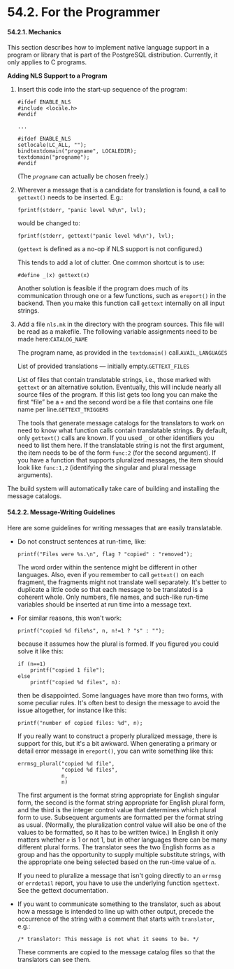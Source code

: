 # 54.2. For the Programmer

#### 54.2.1. Mechanics

This section describes how to implement native language support in a program or library that is part of the PostgreSQL distribution. Currently, it only applies to C programs.

**Adding NLS Support to a Program**

1.  Insert this code into the start-up sequence of the program:

    ```
    #ifdef ENABLE_NLS
    #include <locale.h>
    #endif

    ...

    #ifdef ENABLE_NLS
    setlocale(LC_ALL, "");
    bindtextdomain("progname", LOCALEDIR);
    textdomain("progname");
    #endif
    ```

    (The _`progname`_ can actually be chosen freely.)
2.  Wherever a message that is a candidate for translation is found, a call to `gettext()` needs to be inserted. E.g.:

    ```
    fprintf(stderr, "panic level %d\n", lvl);
    ```

    would be changed to:

    ```
    fprintf(stderr, gettext("panic level %d\n"), lvl);
    ```

    (`gettext` is defined as a no-op if NLS support is not configured.)

    This tends to add a lot of clutter. One common shortcut is to use:

    ```
    #define _(x) gettext(x)
    ```

    Another solution is feasible if the program does much of its communication through one or a few functions, such as `ereport()` in the backend. Then you make this function call `gettext` internally on all input strings.
3.  Add a file `nls.mk` in the directory with the program sources. This file will be read as a makefile. The following variable assignments need to be made here:`CATALOG_NAME`

    The program name, as provided in the `textdomain()` call.`AVAIL_LANGUAGES`

    List of provided translations — initially empty.`GETTEXT_FILES`

    List of files that contain translatable strings, i.e., those marked with `gettext` or an alternative solution. Eventually, this will include nearly all source files of the program. If this list gets too long you can make the first “file” be a `+` and the second word be a file that contains one file name per line.`GETTEXT_TRIGGERS`

    The tools that generate message catalogs for the translators to work on need to know what function calls contain translatable strings. By default, only `gettext()` calls are known. If you used `_` or other identifiers you need to list them here. If the translatable string is not the first argument, the item needs to be of the form `func:2` (for the second argument). If you have a function that supports pluralized messages, the item should look like `func:1,2` (identifying the singular and plural message arguments).

The build system will automatically take care of building and installing the message catalogs.

#### 54.2.2. Message-Writing Guidelines

Here are some guidelines for writing messages that are easily translatable.

*   Do not construct sentences at run-time, like:

    ```
    printf("Files were %s.\n", flag ? "copied" : "removed");
    ```

    The word order within the sentence might be different in other languages. Also, even if you remember to call `gettext()` on each fragment, the fragments might not translate well separately. It's better to duplicate a little code so that each message to be translated is a coherent whole. Only numbers, file names, and such-like run-time variables should be inserted at run time into a message text.
*   For similar reasons, this won't work:

    ```
    printf("copied %d file%s", n, n!=1 ? "s" : "");
    ```

    because it assumes how the plural is formed. If you figured you could solve it like this:

    ```
    if (n==1)
        printf("copied 1 file");
    else
        printf("copied %d files", n):
    ```

    then be disappointed. Some languages have more than two forms, with some peculiar rules. It's often best to design the message to avoid the issue altogether, for instance like this:

    ```
    printf("number of copied files: %d", n);
    ```

    If you really want to construct a properly pluralized message, there is support for this, but it's a bit awkward. When generating a primary or detail error message in `ereport()`, you can write something like this:

    ```
    errmsg_plural("copied %d file",
                  "copied %d files",
                  n,
                  n)
    ```

    The first argument is the format string appropriate for English singular form, the second is the format string appropriate for English plural form, and the third is the integer control value that determines which plural form to use. Subsequent arguments are formatted per the format string as usual. (Normally, the pluralization control value will also be one of the values to be formatted, so it has to be written twice.) In English it only matters whether _`n`_ is 1 or not 1, but in other languages there can be many different plural forms. The translator sees the two English forms as a group and has the opportunity to supply multiple substitute strings, with the appropriate one being selected based on the run-time value of _`n`_.

    If you need to pluralize a message that isn't going directly to an `errmsg` or `errdetail` report, you have to use the underlying function `ngettext`. See the gettext documentation.
*   If you want to communicate something to the translator, such as about how a message is intended to line up with other output, precede the occurrence of the string with a comment that starts with `translator`, e.g.:

    ```
    /* translator: This message is not what it seems to be. */
    ```

    These comments are copied to the message catalog files so that the translators can see them.

